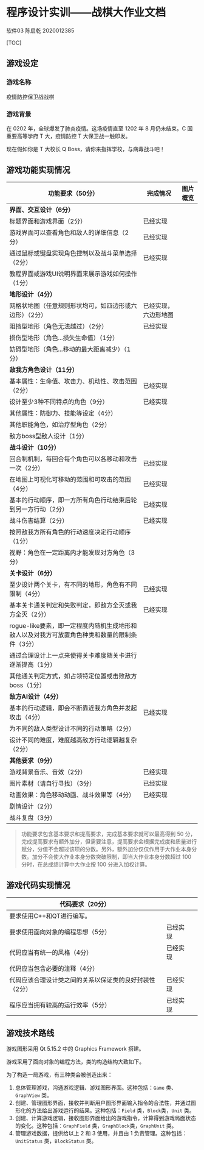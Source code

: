 # 程序设计实训——战棋大作业文档

软件03 陈启乾 2020012385

[TOC]

## 游戏设定

### 游戏名称

疫情防控保卫战战棋

### 游戏背景

在 0202 年，全球爆发了肺炎疫情。这场疫情直至 1202 年 8 月仍未结束。C 国重要高等学府 T 大，疫情防控 T 大保卫战一触即发。

现在假如你是 T 大校长 Q Boss，请你来指挥学校，与病毒战斗吧！

## 游戏功能实现情况

| 功能要求（50分）                                             | 完成情况                   | 图片概览 |
| ------------------------------------------------------------ | ------------------------- | -------- |
| **界面、交互设计（6分）**                                    |                            |          |
| 标题界面和游戏界面（2分）                                    | 已经实现                           |          |
| 游戏界面可以查看角色和敌人的详细信息（2分）                  | 已经实现                   |          |
| 通过鼠标或键盘实现角色控制以及战斗菜单选择（2分）            | 已经实现                   |          |
| 教程界面或游戏UI说明界面来展示游戏如何操作（1分）            |                            |          |
| **地形设计（4分）**                                          |                            |          |
| 网格状地图（任意规则形状均可，如四边形或六边形）（2分）      | 已经实现，六边形地图       |          |
| 阻挡型地形（角色无法越过）（2分）                            | 已经实现                   |          |
| 损伤型地形（角色...损失生命值）（1分）                       |                            |          |
| 妨碍型地形（角色...移动的最大距离减少）（1分）               |                            |          |
| **敌我方角色设计（11分）**                                   |                            |          |
| 基本属性：生命值、攻击力、机动性、攻击范围（2分）            | 已经实现                   |          |
| 设计至少3种不同特点的角色（9分）                             |  已经实现                    |          |
| 其他属性：防御力、技能等设定（4分）                          |                            |          |
| 其他职能角色，如治疗型角色（2分）                            |                            |          |
| 敌方boss型敌人设计（1分）                                    |                            |          |
| **战斗设计（10分）**                                         |                            |          |
| 回合制机制，每回合每个角色可以各移动和攻击一次（2分）        |    已经实现                        |          |
| 在地图上可视化可移动的范围和可攻击的范围（4分）              | 已经实现                  |          |
| 基本的行动顺序，即一方所有角色行动结束后轮到另一方行动（2分） | 已经实现                   |          |
| 战斗伤害结算（2分）                                        | 已经实现                   |          |
| 按照敌我方所有角色的行动速度决定行动顺序（1分）              |                            |          |
| 视野：角色在一定距离内才能发现对方角色（3分）                |                            |          |
| **关卡设计（6分）**                                    |                            |          |
| 至少设计两个关卡，有不同的地形，角色有不同限制（4分）        | 已经实现 |          |
| 基本关卡通关判定和失败判定，即敌方全灭或我方全灭（2分）      | 已经实现                           |          |
| rogue-like要素，即一定程度内随机生成地形和敌人以及对我方可放置角色种类和数量的限制条件（3分） |                            |          |
| 通过合理设计上一点来使得关卡难度随关卡进行逐渐提高（1分）    |                            |          |
| 其他通关判定方式，如占领特定位置或击败敌方boss（1分）        |                            |          |
| **敌方AI设计（4分）**                                        |                            |          |
| 基本的行动逻辑，即会不断靠近我方角色并发起攻击（4分）        | 已经实现 |          |
| 为不同的敌人类型设计不同的行动策略（2分）                    |                            |          |
| 设计不同的难度，难度越高敌方行动逻辑越复杂（2分）            |                            |          |
| **其他要求（9分）**                                          |                            |          |
| 游戏背景音乐、音效（2分）                                    |    已经实现              |          |
| 图片素材（请自行寻找）（3分）                                | 已经实现 |          |
| 动画效果：角色移动动画、战斗效果等（4分）                    | 已经实现                   |          |
| 剧情设计（2分）                                              |                            |          |
| 战斗复盘（3分）                                              |                            |          |

> 功能要求包含基本要求和提高要求，完成基本要求就可以最高得到 50 分，完成提高要求有额外加分，但需要注意，提高要求会根据完成度和质量进行赋分，分值不会超过该项的分数。另外，额外加分仅仅作用于大作业本身分数。加分不会使大作业本身分数突破限制，即当大作业本身分数超过 100 分时，在总成绩计算中大作业按 100 分进入加权计算。

## 游戏代码实现情况

| 代码要求（20分）                                        |          |      |
| ------------------------------------------------------- | -------- | ---- |
| 要求使⽤C++和QT进⾏编写。                               |          |      |
| 要求使⽤⾯向对象的编程思想（5分）                       | 已经实现 |      |
| 代码应当有统⼀的⻛格（4分）                             | 已经实现 |      |
| 代码应当包含必要的注释（4分）                           |          |      |
| 代码应该合理设计类之间的关系以保证类的良好封装性（2分） | 已经实现 |      |
| 程序应当拥有较高的运⾏效率（5分）                       | 已经实现 |      |

## 游戏技术路线

游戏图形采用 Qt 5.15.2 中的 Graphics Framework 搭建。

游戏采用了面向对象的编程方法，类的构造结构大致如下。

为了构造一局游戏，有三种类会被创造出来：

1. 总体管理游戏，沟通游戏逻辑、游戏图形界面。这种包括：`Game` 类、`GraphView` 类。
2. 创建、管理图形界面，接收并判断用户图形界面输入指令的合法性，并通过图形化的方法给出游戏运行的结果。这种包括：`Field` 类，`Block`类，`Unit` 类。
3. 创建、计算游戏逻辑，接收图形界面给出的游戏指令，计算得到游戏局面状态的变化。这种包括：`GraphField` 类，`GraphBlock`类，`GraphUnit` 类。
4. 管理游戏数据，提供给以上 2 和 3 使用，并且由 1 负责管理。这种包括：`UnitStatus` 类，`BlockStatus` 类。

